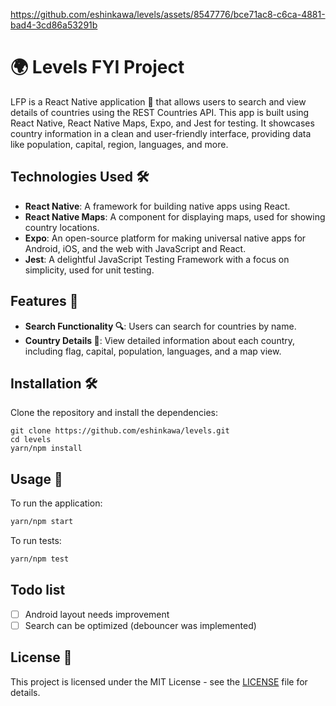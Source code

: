 
https://github.com/eshinkawa/levels/assets/8547776/bce71ac8-c6ca-4881-bad4-3cd86a53291b

# 🌍 Levels FYI Project

LFP is a React Native application 📱 that allows users to search and view details of countries using the REST Countries API. This app is built using React Native, React Native Maps, Expo, and Jest for testing. It showcases country information in a clean and user-friendly interface, providing data like population, capital, region, languages, and more.

## Technologies Used 🛠️

- **React Native**: A framework for building native apps using React.
- **React Native Maps**: A component for displaying maps, used for showing country locations.
- **Expo**: An open-source platform for making universal native apps for Android, iOS, and the web with JavaScript and React.
- **Jest**: A delightful JavaScript Testing Framework with a focus on simplicity, used for unit testing.

## Features 🌟

- **Search Functionality 🔍**: Users can search for countries by name.
- **Country Details 📖**: View detailed information about each country, including flag, capital, population, languages, and a map view.

## Installation 🛠️

Clone the repository and install the dependencies:

```
git clone https://github.com/eshinkawa/levels.git 
cd levels
yarn/npm install
```

## Usage 🚀

To run the application:

```bash
yarn/npm start
```

To run tests:

```bash
yarn/npm test
```

## Todo list
- [ ] Android layout needs improvement
- [ ] Search can be optimized (debouncer was implemented)

## License 📄

This project is licensed under the MIT License - see the [LICENSE](LICENSE) file for details.


